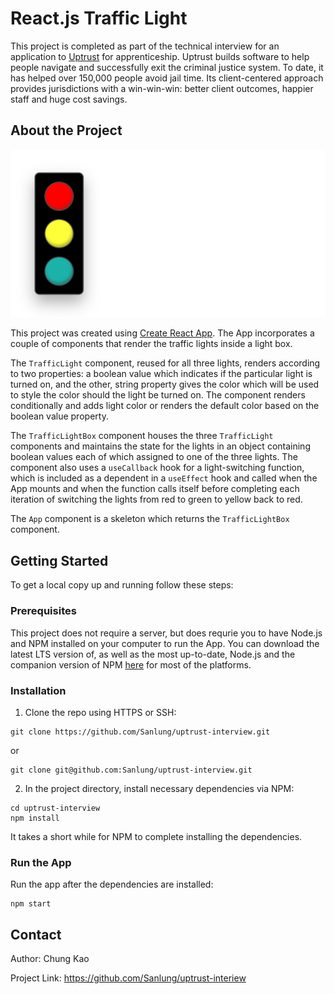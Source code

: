 # React.js Traffic Light

This project is completed as part of the technical interview for an application to [Uptrust](https://uptrust.co/) for apprenticeship. Uptrust builds software to help people navigate and successfully exit the criminal justice system. To date, it has helped over 150,000 people avoid jail time. Its client-centered approach provides jurisdictions with a win-win-win: better client outcomes, happier staff and huge cost savings.

## About the Project

![Site Screenshot](src/img/site_screenshot.png)

This project was created using [Create React App](https://github.com/facebook/create-react-app). The App incorporates a couple of components that render the traffic lights inside a light box.

The `TrafficLight` component, reused for all three lights, renders according to two properties: a boolean value which indicates if the particular light is turned on, and the other, string property gives the color which will be used to style the color should the light be turned on. The component renders conditionally and adds light color or renders the default color based on the boolean value property.

The `TrafficLightBox` component houses the three `TrafficLight` components and maintains the state for the lights in an object containing boolean values each of which assigned to one of the three lights. The component also uses a `useCallback` hook for a light-switching function, which is included as a dependent in a `useEffect` hook and called when the App mounts and when the function calls itself before completing each iteration of switching the lights from red to green to yellow back to red.

The `App` component is a skeleton which returns the `TrafficLightBox` component.

## Getting Started

To get a local copy up and running follow these steps:

### Prerequisites

This project does not require a server, but does requrie you to have Node.js and NPM installed on your computer to run the App. You can download the latest LTS version of, as well as the most up-to-date, Node.js and the companion version of NPM [here](https://nodejs.org/en/download/) for most of the platforms.

### Installation

1. Clone the repo using HTTPS or SSH:

```
git clone https://github.com/Sanlung/uptrust-interview.git
```

or

```
git clone git@github.com:Sanlung/uptrust-interview.git
```

2. In the project directory, install necessary dependencies via NPM:

```
cd uptrust-interview
npm install
```

It takes a short while for NPM to complete installing the dependencies.

### Run the App

Run the app after the dependencies are installed:

```
npm start
```

## Contact

Author: Chung Kao

Project Link: https://github.com/Sanlung/uptrust-interiew

